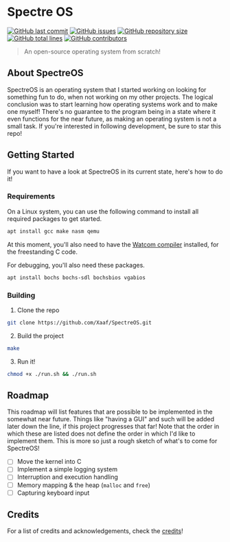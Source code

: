 # Spectre OS

[![GitHub last commit](https://img.shields.io/github/last-commit/Xaaf/SpectreOS?style=flat-square)](https://github.com/Xaaf/SpectreOS/commits)
[![GitHub issues](https://img.shields.io/github/issues-raw/Xaaf/SpectreOS?style=flat-square)](https://github.com/Xaaf/SpectreOS/issues)
[![GitHub repository size](https://img.shields.io/github/repo-size/Xaaf/SpectreOS?style=flat-square)]()
[![GitHub total lines](https://img.shields.io/tokei/lines/github/Xaaf/SpectreOS?style=flat-square)]()
[![GitHub contributors](https://img.shields.io/github/contributors-anon/Xaaf/SpectreOS?style=flat-square)]()

> An open-source operating system from scratch!
## About SpectreOS
SpectreOS is an operating system that I started working on looking for something fun to do, when not working on my other projects. The logical conclusion was to start learning how operating systems work and to make one myself! There's no guarantee to the program being in a state where it even functions for the near future, as making an operating system is not a small task. If you're interested in following development, be sure to star this repo!

## Getting Started
If you want to have a look at SpectreOS in its current state, here's how to do it!

### Requirements
On a Linux system, you can use the following command to install all required packages to get started.
```sh
apt install gcc make nasm qemu
```

At this moment, you'll also need to have the [Watcom compiler](https://github.com/open-watcom/open-watcom-v2/) installed, for the freestanding C code.

For debugging, you'll also need these packages.
```sh
apt install bochs bochs-sdl bochsbios vgabios
```

### Building
1. Clone the repo 
```sh
git clone https://github.com/Xaaf/SpectreOS.git
```
2. Build the project
```sh
make
```
3. Run it!
```sh
chmod +x ./run.sh && ./run.sh
```

## Roadmap
This roadmap will list features that are possible to be implemented in the somewhat near future. Things like "having a GUI" and such will be added later down the line, if this project progresses that far! Note that the order in which these are listed does not define the order in which I'd like to implement them. This is more so just a rough sketch of what's to come for SpectreOS!
- [ ] Move the kernel into C
- [ ] Implement a simple logging system
- [ ] Interruption and execution handling
- [ ] Memory mapping & the heap (`malloc` and `free`)
- [ ] Capturing keyboard input

## Credits
For a list of credits and acknowledgements, check the [credits](https://github.com/Xaaf/SpectreOS/blob/main/CREDITS)!